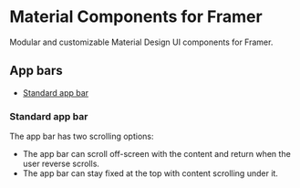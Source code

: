 # Material Components for Framer
Modular and customizable Material Design UI components for Framer.

## App bars
- [Standard app bar](#standard-app-bar)

### Standard app bar
The app bar has two scrolling options:
- The app bar can scroll off-screen with the content and return when the user reverse scrolls.
- The app bar can stay fixed at the top with content scrolling under it.
